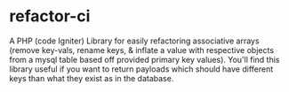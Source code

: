 # refactor-ci

A PHP (code Igniter) Library for easily refactoring associative arrays (remove key-vals, rename keys, & inflate a value with respective objects from a mysql table based off provided primary key values). You'll find this library useful if you want to return payloads which should have different keys than what they exist as in the database.
